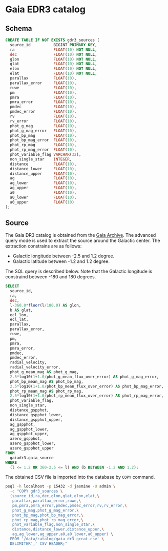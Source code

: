 # Gaia EDR3 catalog

## Schema

``` sql
CREATE TABLE IF NOT EXISTS gdr3_sources (
  source_id          BIGINT PRIMARY KEY,
  ra                 FLOAT(10) NOT NULL,
  dec                FLOAT(10) NOT NULL,
  glon               FLOAT(10) NOT NULL,
  glat               FLOAT(10) NOT NULL,
  elon               FLOAT(10) NOT NULL,
  elat               FLOAT(10) NOT NULL,
  parallax           FLOAT(10),
  parallax_error     FLOAT(10),
  ruwe               FLOAT(10),
  pm                 FLOAT(10),
  pmra               FLOAT(10),
  pmra_error         FLOAT(10),
  pmdec              FLOAT(10),
  pmdec_error        FLOAT(10),
  rv                 FLOAT(10),
  rv_error           FLOAT(10),
  phot_g_mag         FLOAT(10),
  phot_g_mag_error   FLOAT(10),
  phot_bp_mag        FLOAT(10),
  phot_bp_mag_error  FLOAT(10),
  phot_rp_mag        FLOAT(10),
  phot_rp_mag_error  FLOAT(10),
  phot_variable_flag VARCHAR(32),
  non_single_star    INTEGER,
  distance           FLOAT(10),
  distance_lower     FLOAT(10),
  distance_upper     FLOAT(10),
  ag                 FLOAT(10),
  ag_lower           FLOAT(10),
  ag_upper           FLOAT(10),
  a0                 FLOAT(10),
  a0_lower           FLOAT(10),
  a0_upper           FLOAT(10)
);
```

## Source

The Gaia DR3 catalog is obtained from the [Gaia Archive][gaia]. The advanced query mode is used to extract the source around the Galactic center. The extraction constrains are as follows:

- Galactic longitude between -2.5 and 1.2 degree.
- Galactic latitude between -1.2 and 1.2 degree.

The SQL query is described below. Note that the Galactic longitude is constraind between -180 and 180 degrees.

``` sql
SELECT
  source_id,
  ra,
  dec,
  l-360.0*floor(l/180.0) AS glon,
  b AS glat,
  ecl_lon,
  ecl_lat,
  parallax,
  parallax_error,
  ruwe,
  pm,
  pmra,
  pmra_error,
  pmdec,
  pmdec_error,
  radial_velocity,
  radial_velocity_error,
  phot_g_mean_mag AS phot_g_mag,
  2.5*log10(1+1.0/phot_g_mean_flux_over_error) AS phot_g_mag_error,
  phot_bp_mean_mag AS phot_bp_mag,
  2.5*log10(1+1.0/phot_bp_mean_flux_over_error) AS phot_bp_mag_error,
  phot_rp_mean_mag AS phot_rp_mag,
  2.5*log10(1+1.0/phot_rp_mean_flux_over_error) AS phot_rp_mag_error,
  phot_variable_flag,
  non_single_star,
  distance_gspphot,
  distance_gspphot_lower,
  distance_gspphot_upper,
  ag_gspphot,
  ag_gspphot_lower,
  ag_gspphot_upper,
  azero_gspphot,
  azero_gspphot_lower,
  azero_gspphot_upper
FROM
  gaiadr3.gaia_source
WHERE
  (l <= 1.2 OR 360-2.5 <= l) AND (b BETWEEN -1.2 AND 1.2);
```

The obtained CSV file is imported into the database by `COPY` command.

``` sh
psql -h localhost -p 15432 -d jasmine -U admin \
  -c "COPY gdr3_sources \
  (source_id,ra,dec,glon,glat,elon,elat,\
   parallax,parallax_error,ruwe,\
   pm,pmra,pmra_error,pmdec,pmdec_error,rv,rv_error,\
   phot_g_mag,phot_g_mag_error,\
   phot_bp_mag,phot_bp_mag_error,\
   phot_rp_mag,phot_rp_mag_error,\
   phot_variable_flag,non_single_star,\
   distance,distance_lower,distance_upper,\
   ag,ag_lower,ag_upper,a0,a0_lower,a0_upper) \
  FROM '/data/catalog/gaia_dr3_gccat.csv' \
  DELIMITER',' CSV HEADER;"
```

[gaia]: https://gea.esac.esa.int/archive/
